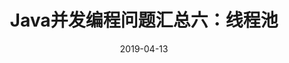 ---
title: Java并发编程问题汇总六：线程池
description: 线程池
date: 2019-04-13
categories:
  - "开发设计"
tags:
  - "Java"
  - "Concurrency"
draft: true
---